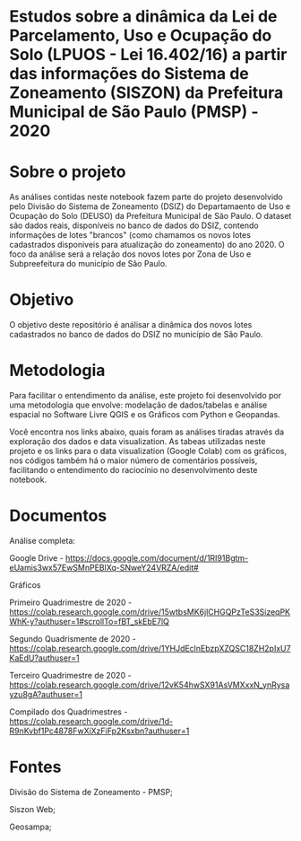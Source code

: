 # Estudos sobre a dinâmica da Lei de Parcelamento, Uso e Ocupação do Solo (LPUOS - Lei 16.402/16) a partir das informações do Sistema de Zoneamento (SISZON) da Prefeitura Municipal de São Paulo (PMSP) - 2020

# Sobre o projeto 

As análises contidas neste notebook fazem parte do projeto desenvolvido pelo Divisão do Sistema de Zoneamento (DSIZ) do Departamaento de Uso e Ocupação do Solo (DEUSO) da Prefeitura Municipal de São Paulo. O dataset são dados reais, disponíveis no banco de dados do DSIZ, contendo informações de lotes "brancos" (como chamamos os novos lotes cadastrados disponiveis para atualização do zoneamento) do ano 2020. O foco da análise será a relação dos novos lotes por Zona de Uso e Subpreefeitura do município de São Paulo.

# Objetivo 
O objetivo deste repositório é análisar a dinâmica dos novos lotes cadastrados no banco de dados do DSIZ no município de São Paulo.


# Metodologia

Para facilitar o entendimento da análise, este projeto foi desenvolvido por uma metodologia que envolve: modelação de dados/tabelas e análise espacial no Software Livre QGIS e os Gráficos com Python e Geopandas.

Você encontra nos links abaixo, quais foram as análises tiradas através da exploração dos dados e data visualization. As tabeas utilizadas neste projeto e os links para o data visualization (Google Colab) com os gráficos, nos códigos também há o maior número de comentários possíveis, facilitando o entendimento do raciocínio no desenvolvimento deste notebook.

# Documentos 

Análise completa: 

Google Drive - https://docs.google.com/document/d/1RI91Bgtm-eUamis3wx57EwSMnPEBlXq-SNweY24VRZA/edit#

Gráficos

Primeiro Quadrimestre de 2020 - https://colab.research.google.com/drive/15wtbsMK6jlCHGQPzTeS3SizeqPKWhK-y?authuser=1#scrollTo=fBT_skEbE7lQ

Segundo Quadrismente de 2020 - https://colab.research.google.com/drive/1YHJdEclnEbzpXZQSC18ZH2pIxU7KaEdU?authuser=1

Terceiro Quadrimestre de 2020 - https://colab.research.google.com/drive/12vK54hwSX91AsVMXxxN_ynRysayzu8gA?authuser=1

Compilado dos Quadrimestres  - https://colab.research.google.com/drive/1d-R9nKvbf1Pc4878FwXiXzFiFp2Ksxbn?authuser=1



# Fontes 

Divisão do Sistema de Zoneamento - PMSP;

Siszon Web;

Geosampa;

